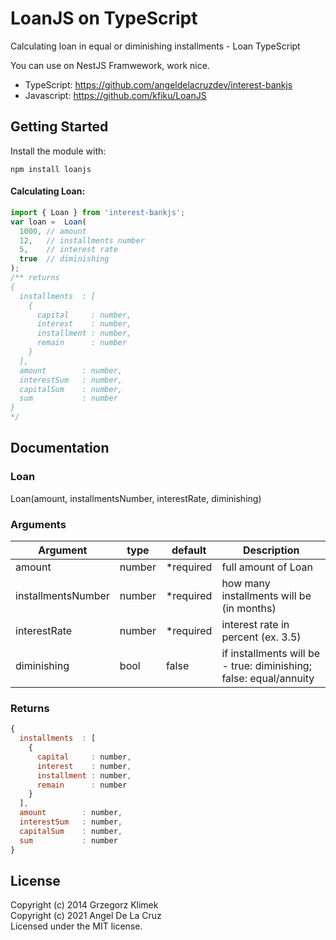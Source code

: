 # LoanJS on TypeScript
 
Calculating loan in equal or diminishing installments - Loan TypeScript

You can use on NestJS Framwework, work nice.

- TypeScript: https://github.com/angeldelacruzdev/interest-bankjs 
- Javascript: https://github.com/kfiku/LoanJS 
 
## Getting Started

Install the module with: 
```
npm install loanjs
```
 

#### Calculating Loan:
```js
import { Loan } from 'interest-bankjs';
var loan =  Loan(
  1000, // amount
  12,   // installments number
  5,    // interest rate
  true  // diminishing
);
/** returns
{ 
  installments  : [
    {
      capital     : number,
      interest    : number,
      installment : number,
      remain      : number
    }
  ],
  amount        : number,
  interestSum   : number,
  capitalSum    : number,
  sum           : number
}
*/
```

## Documentation

### Loan
Loan(amount, installmentsNumber, interestRate, diminishing)

### Arguments
| Argument           | type   | default   | Description
| ------------------ | ------ | --------- | ------------------
| amount             | number | *required | full amount of Loan
| installmentsNumber | number | *required | how many installments will be (in months)
| interestRate       | number | *required | interest rate in percent (ex. 3.5)
| diminishing        | bool   | false     | if installments will be - true: diminishing; false: equal/annuity

### Returns
```js
{ 
  installments  : [
    {
      capital     : number,
      interest    : number,
      installment : number,
      remain      : number
    }
  ],
  amount        : number,
  interestSum   : number,
  capitalSum    : number,
  sum           : number
}
```
 
## License

Copyright (c) 2014 Grzegorz Klimek   
Copyright (c) 2021 Angel De La Cruz  
Licensed under the MIT license.
